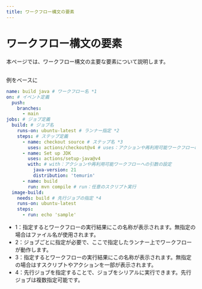 ```yaml
---
title: ワークフロー構文の要素
---
```


# ワークフロー構文の要素

本ページでは、ワークフロー構文の主要な要素について説明します。  

## 

例をベースに

```yaml showLineNumbers
name: build java # ワークフロー名 *1
on: # イベント定義
  push:
    branches:
      - main
jobs: # ジョブ定義
  build: # ジョブ名 
    runs-on: ubuntu-latest # ランナー指定 *2
    steps: # ステップ定義
      - name: checkout source # ステップ名 *3
        uses: actions/checkout@v4 # uses：アクションや再利用可能ワークフローの利用
      - name: Set up JDK
        uses: actions/setup-java@v4
        with: # with：アクションや再利用可能ワークフローへの引数の設定
          java-version: 21
          distribution: 'temurin'
      - name: build
        run: mvn compile # run：任意のスクリプト実行
  image-build:
    needs: build # 先行ジョブの指定 *4
    runs-on: ubuntu-latest
    steps:
      - run: echo 'sample'
```

* 1：指定するとワークフローの実行結果にこの名称が表示されます。無指定の場合はファイル名が使用されます。
* 2：ジョブごとに指定が必要で、ここで指定したランナー上でワークフローが動作します。
* 3：指定するとワークフローの実行結果にこの名称が表示されます。無指定の場合はすスクリプトやアクションを一部が表示されます。
* 4：先行ジョブを指定することで、ジョブをシリアルに実行できます。先行ジョブは複数指定可能です。
